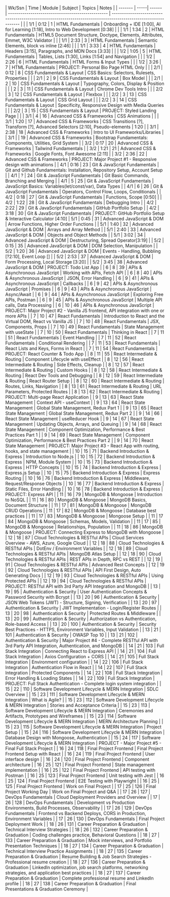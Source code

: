 | Wk/Ssn  | Time | Module | Subject                                           | Topics                                                                                                         | Notes                   |
| ------- | -----| ------ | ------------------------------------------------- | -------------------------------------------------------------------------------------------------------------- |      |
| 1/1     | 0:12 | 1      | HTML Fundamentals                                 | Onboarding + IDE [1:00], AI for Learning [1:18], Intro to Web Development [0:38]                                               |      |
| 1/1     | 1:34 | 2      | HTML Fundamentals                                 | HTML5 Document Structure, Doctype, Elements, Attributes, Emmet, W3C Validator                                  |      |
| 1/1     | 2:33 | 3      | HTML Fundamentals                                 | Semantic Elements, block vs inline [2:46]                                                                               |      |
| 1/1     | 3:33 | 4      | HTML Fundamentals                                 | Headers [3:15], Paragraphs, and MDN Docs [3:33]                                                                             |      |
| 1/2     | 1:05 | 5      | HTML Fundamentals                                 | Tables, Lists [1:30], Links [1:54] and Navigation                                                                            |      |
| 1/2     | 2:26 | 6      | HTML Fundamentals                                 | HTML Forms & Input Types                                                                                       |      |
| 1/2     | 3:26 | 7      | HTML Fundamentals                                 | PROJECT: Personal Bio Page HTML Only                                                                           |      |
| 2/1     | 0:12 | 8      | CSS Fundamentals & Layout                         | CSS Basics: Selectors, Rulesets, Properties                                                                    |      |
| 2/1     | 2    | 9      | CSS Fundamentals & Layout                         | Box Model                                                                                                      |      |
| 2/1     | 2    | 10     | CSS Fundamentals & Layout                         | Typography, Colors, Display & Position                                                                         |      |
| 2       | 3    | 11     | CSS Fundamentals & Layout                         | Chrome Dev Tools Intro                                                                                         |      |
| 2/2     | 3    | 12     | CSS Fundamentals & Layout                         | Flexbox                                                                                                        |      |
| 2/2     | 3    | 13     | CSS Fundamentals & Layout                         | CSS Grid Layout                                                                                                |      |
| 2/2     | 3    | 14     | CSS Fundamentals & Layout                         | Specificity, Responsive Design with Media Queries                                                              |      |
| 2/2     | 3    | 15     | CSS Fundamentals & Layout                         | PROJECT: Styled Landing Page                                                                                   |      |
| 3/1     | 4    | 16     | Advanced CSS & Frameworks                         | CSS Animations                                                                                                 |      |
| 3/1     | 1:20 | 17     | Advanced CSS & Frameworks                         | CSS Transitions [?], Transform [?], Advanced Selectors [2:10], Pseudo-elements                                                | 1:20 |
| 3/1     | 2:38 | 18     | Advanced CSS & Frameworks                         | Intro to UI Frameworks/Libraries<!-- , Pico[2:42], Bootstrap [2:57], Tailwind (brief introduction)[3:04], Animate.css, Animista, CSS Animation Kit --> |
| 3/1     |      | 19     | Advanced CSS & Frameworks                         | Bootstrap Fundamentals: Components, Utilities, Grid System                                                     |
| 3/2     | 0:17 | 20     | Advanced CSS & Frameworks                         | Tailwind Fundamentals                                                                                          |
| 3/2     | 1:21 | 21     | Advanced CSS & Frameworks                         | Google Fonts, Font Awesome [2:11]                                                                                    |
| 3/2     | 2:36 | 22     | Advanced CSS & Frameworks                         | PROJECT: Major Project #1 - Responsive design with animations                                                  |
| 4/1     | 0:16 | 23     | Git & JavaScript Fundamentals                     | Git and Github Fundamentals: Installation, Repository Setup, Account Setup                                     |
| 4/1     | ?    | 24     | Git & JavaScript Fundamentals                     | Git Basic Commands, Branching and Merging                                                                      |
| 4/1     | 5    | 25     | Git & JavaScript Fundamentals                     | JavaScript Basics: Variables(let/const/var), Data Types                                                        |
| 4/1     | 6    | 26     | Git & JavaScript Fundamentals                     | Operators, Control Flow, Loops, Conditionals                                                                   |
| 4/2     | 0:18 | 27     | Git & JavaScript Fundamentals                     | Functions, Scope [0:50]                                                                                              |
| 4/2     | 1:22 | 28     | Git & JavaScript Fundamentals                     | Debugging Intro                                                                                                |
| 4/2     | 2:22 | 29     | Git & JavaScript Fundamentals                     | GitHub Portfolio Setup                                                                                         |
| 4/2     | 3:18 | 30     | Git & JavaScript Fundamentals                     | PROJECT: GitHub Portfolio Setup & Interactive Calculator [4:10]
| 5/1     | 0:45 | 31     | Advanced JavaScript & DOM                         | Arrow Functions, Higher Order Functions                                                                        |
| 5/1     | 1:40 | 32     | Advanced JavaScript & DOM                         | Arrays and Array Method                                                                                        |
| 5/1     | 2:40 | 33     | Advanced JavaScript & DOM                         | Objects and Object Methods                                                                                     |
| 5/1     | 3:02 | 34     | Advanced JavaScript & DOM                         | Destructuring, Spread Operator[3:19]                                                                              |
| 5/2     | 0:15 | 35     | Advanced JavaScript & DOM                         | DOM Selection, Manipulation                                                                                    |
| 5/2     | 1:20 | 36     | Advanced JavaScript & DOM                         | Events - Handling, Bubbling [?2:10], Event Loop []                                                                       |
| 5/2     | 2:53 | 37     | Advanced JavaScript & DOM                         | Form Processing, Local Storage [3:20]                                                                                |
| 5/2     | 3:45 | 38     | Advanced JavaScript & DOM                         | PROJECT: Todo List App                                                                                         |
| 6     | 8       | 39     | APIs & Asynchronous JavaScript                    | Working with APIs, Fetch API                                                                                   |
| 6     | 8       | 40     | APIs & Asynchronous JavaScript                    | JSON, Error Handling                                                                                           |
| 6     | 9       | 41     | APIs & Asynchronous JavaScript                    | Callbacks                                                                                                      |
| 6     | 9       | 42     | APIs & Asynchronous JavaScript                    | Promises                                                                                                       |
| 6     | 9       | 43     | APIs & Asynchronous JavaScript                    | Async/Await                                                                                                    |
| 6     | 9       | 44     | APIs & Asynchronous JavaScript                    | Exploring Free APIs, Postman                                                                                   |
| 6     | 9       | 45     | APIs & Asynchronous JavaScript                    | Multiple API calls, Data Processing                                                                            |
| 6     | 10      | 46     | APIs & Asynchronous JavaScript                    | PROJECT: Major Project #2 - Vanilla JS frontend, API integration with one or more APIs                         |
| 7       | 10      | 47     | React Fundamentals                                | Introduction to React and the Virtual DOM, React vs Vanilla JS                                                 |
| 7       | 10      | 48     | React Fundamentals                                | JSX, Components, Props                                                                                         |
| 7       | 10      | 49     | React Fundamentals                                | State Management with useState                                                                                 |
| 7       | 10      | 50     | React Fundamentals                                | Thinking in React                                                                                              |
| 7       | 11      | 51     | React Fundamentals                                | Event Handling                                                                                                 |
| 7       | 11      | 52     | React Fundamentals                                | Conditional Rendering                                                                                          |
| 7       | 11      | 53     | React Fundamentals                                | React Lists and Keys, Forms in React                                                                           |
| 7       | 11      | 54     | React Fundamentals                                | PROJECT: React Counter & Todo App                                                                              |
| 8       | 11      | 55     | React Intermediate & Routing                      | Component Lifecycle with useEffect                                                                             |
| 8       | 12      | 56     | React Intermediate & Routing                      | Side Effects, Cleanup                                                                                          |
| 8       | 12      | 57     | React Intermediate & Routing                      | Custom Hooks                                                                                                   |
| 8       | 12      | 58     | React Intermediate & Routing                      | React Dev Tools and Debugging                                                                                  |
| 8       | 12      | 59     | React Intermediate & Routing                      | React Router Setup                                                                                             |
| 8       | 12      | 60     | React Intermediate & Routing                      | Routes, Links, Navigation                                                                                      |
| 8       | 13      | 61     | React Intermediate & Routing                      | URL Parameters, Protected Routes                                                                               |
| 8       | 13      | 62     | React Intermediate & Routing                      | PROJECT: Multi-page React Application                                                                          |
| 9       | 13      | 63     | React State Management                            | Context API - useContext                                                                                       |
| 9       | 13      | 64     | React State Management                            | Global State Management, Redux Part 1                                                                          |
| 9       | 13      | 65     | React State Management                            | Global State Management, Redux Part 2                                                                          |
| 9       | 14      | 66     | React State Management                            | useReducer Hook                                                                                                |
| 9       | 14      | 67     | React State Management                            | Updating Objects, Arrays, and Queuing                                                                          |
| 9       | 14      | 68     | React State Management                            | Component Optimization, Performance & Best Practices Part 1                                                    |
| 9       | 14      | 69     | React State Management                            | Component Optimization, Performance & Best Practices Part 2                                                    |
| 9       | 14      | 70     | React State Management                            | PROJECT: Major Project #3 - React App with routing, hooks, and state management                                |
| 10      | 15      | 71     | Backend Introduction & Express                    | Introduction to Node.js                                                                                        |
| 10      | 15      | 72     | Backend Introduction & Express                    | NPM, Module System                                                                                             |
| 10      | 15      | 73     | Backend Introduction & Express                    | HTTP Concepts                                                                                                  |
| 10      | 15      | 74     | Backend Introduction & Express                    | Express.js Setup                                                                                               |
| 10      | 15      | 75     | Backend Introduction & Express                    | Express Routing                                                                                                |
| 10      | 16      | 76     | Backend Introduction & Express                    | Middleware, Request/Response Objects                                                                           |
| 10      | 16      | 77     | Backend Introduction & Express                    | Static Files, Error Handling                                                                                   |
| 10      | 16      | 78     | Backend Introduction & Express                    | PROJECT: Express API                                                                                           |
| 11      | 16      | 79     | MongoDB & Mongoose                                | Introduction to NoSQL                                                                                          |
| 11      | 16      | 80     | MongoDB & Mongoose                                | MongoDB Basics, Document Structure                                                                             |
| 11      | 17      | 81     | MongoDB & Mongoose                                | MongoDB CRUD Operations                                                                                        |
| 11      | 17      | 82     | MongoDB & Mongoose                                | Database best practices                                                                                        |
| 11      | 17      | 83     | MongoDB & Mongoose                                | Mongoose Setup                                                                                                 |
| 11      | 17      | 84     | MongoDB & Mongoose                                | Schemas, Models, Validation                                                                                    |
| 11      | 17      | 85     | MongoDB & Mongoose                                | Relationships, Population                                                                                      |
| 11      | 18      | 86     | MongoDB & Mongoose                                | PROJECT: Connecting Express to MongoDB with Mongoose                                                           |
| 12      | 18      | 87     | Cloud Technologies & RESTful APIs                 | Cloud Services Overview - AWS, Azure, Google Cloud                                                             |
| 12      | 18      | 88     | Cloud Technologies & RESTful APIs                 | DotEnv / Environment Variables                                                                                 |
| 12      | 18      | 89     | Cloud Technologies & RESTful APIs                 | MongoDB Atlas Setup                                                                                            |
| 12      | 18      | 90     | Cloud Technologies & RESTful APIs                 | REST APIs in Depth, RPC vs REST                                                                                |
| 12      | 19      | 91     | Cloud Technologies & RESTful APIs                 | Advanced Rest Concepts                                                                                         |
| 12      | 19      | 92     | Cloud Technologies & RESTful APIs                 | API First Design, Auto Generating Docs                                                                         |
| 12      | 19      | 93     | Cloud Technologies & RESTful APIs                 | Using Protected APIs                                                                                           |
| 12      | 19      | 94     | Cloud Technologies & RESTful APIs                 | PROJECT: RESTful API with 3rd Party API Integration and MongoDB                                                |
| 13      | 19      | 95     | Authentication & Security                         | User Authentication Concepts & Password Security with Bcrypt                                                   |
| 13      | 20      | 96     | Authentication & Security                         | JSON Web Tokens (JWT) - Structure, Signing, Verification                                                       |
| 13      | 20      | 97     | Authentication & Security                         | JWT Implementation - Login/Register Routes                                                                     |
| 13      | 20      | 98     | Authentication & Security                         | Protected Routes & Middleware                                                                                  |
| 13      | 20      | 99     | Authentication & Security                         | Authorization vs Authentication, Role-based Access                                                             |
| 13      | 20      | 100    | Authentication & Security                         | Security Best Practices - HTTPS, Environment Variables, Input Validation                                       |
| 13      | 21      | 101    | Authentication & Security                         | OWASP Top 10                                                                                                   |
| 13      | 21      | 102    | Authentication & Security                         | Major Project #4 - Complete RESTful API with 3rd Party API Integration, Authentication, and MongoDB            |
| 14      | 21      | 103    | Full Stack Integration                            | Connecting React to Express API                                                                                |
| 14      | 21      | 104    | Full Stack Integration                            | Axios Configuration + CORS                                                                                     |
| 14      | 21      | 105    | Full Stack Integration                            | Environment configuration                                                                                      |
| 14      | 22      | 106    | Full Stack Integration                            | Authentication Flow in React                                                                                   |
| 14      | 22      | 107    | Full Stack Integration                            | Protected Components                                                                                           |
| 14      | 22      | 108    | Full Stack Integration                            | Error Handling & Loading States                                                                                |
| 14      | 22      | 109    | Full Stack Integration                            | PROJECT: Full Stack Authentication - Complete login system integration                                         |
| 15      | 22      | 110    | Software Development Lifecycle & MERN Integration | SDLC Overview                                                                                                  |
| 15      | 23      | 111    | Software Development Lifecycle & MERN Integration | What is Agile?                                                                                                 |
| 15      | 23      | 112    | Software Development Lifecycle & MERN Integration | Stories and Acceptance Criteria                                                                                |
| 15      | 23      | 113    | Software Development Lifecycle & MERN Integration | Ceremonies and Artifacts, Prototypes and Wireframes                                                            |
| 15      | 23      | 114    | Software Development Lifecycle & MERN Integration | MERN Architecture Planning                                                                                     |
| 15      | 23      | 115    | Software Development Lifecycle & MERN Integration | Project Setup                                                                                                  |
| 15      | 24      | 116    | Software Development Lifecycle & MERN Integration | Database Design with Mongoose, Authentication                                                                  |
| 15      | 24      | 117    | Software Development Lifecycle & MERN Integration | PROJECT - Major Project #5 - Final Full Stack Project                                                     |
| 16      | 24      | 118    | Final Project Frontend                            | Final Project Frontend Setup with React                                                                    |
| 16      | 24      | 119    | Final Project Frontend                            | User interface design                                                                                          |
| 16      | 24      | 120    | Final Project Frontend                            | Component architecture                                                                                         |
| 16      | 25      | 121    | Final Project Frontend                            | State management implementation                                                                                |
| 16      | 25      | 122    | Final Project Frontend                            | API testing with Postman                                                                                       |
| 16      | 25      | 123    | Final Project Frontend                            | Unit testing with Jest                                                                                         |
| 16      | 25      | 124    | Final Project Frontend                            | E2E Testing with Playwright                                                                                    |
| 16      | 25      | 125    | Final Project Frontend                            | Work on Final Project                                                                                          |
| 17      | 25      | 126    | Final Project Working Day                         | Work on Final Project and Q&A<!-- (1-4 hours) -->                                                              |
| 17      | 26      | 127    | DevOps Fundamentals                               | Cloud Deployment Providers and Overview                                                                        |
| 17      | 26      | 128    | DevOps Fundamentals                               | Development vs Production Environments, Build Processes, Observability                                         |
| 17      | 26      | 129    | DevOps Fundamentals                               | Frontend vs Backend Deploys, CORS in Production, Environment Variables                                         |
| 17      | 26      | 130    | DevOps Fundamentals                               | Final Project Deployment Work                                                                                  |
| 18      | 26      | 131    | Career Preparation & Graduation                   | Technical Interview Strategies                                                                                 |
| 18      | 26      | 132    | Career Preparation & Graduation                   | Coding challenges practice, Behavioral Questions                                                               |
| 18      | 27      | 133    | Career Preparation & Graduation                   | Mock interviews, and Portfolio Presentation Techniques                                                         |
| 18      | 27      | 134    | Career Preparation & Graduation                   | Technical Interview Practice Assignments                                                                       |
| 18      | 27      | 135    | Career Preparation & Graduation                   | Resume Building & Job Search Strategies - Professional resume creation                                         |
| 18      | 27      | 136    | Career Preparation & Graduation                   | LinkedIn optimization, job search platforms, networking strategies, and application best practices             |
| 18      | 27      | 137    | Career Preparation & Graduation                   | Complete professional resume and LinkedIn profile                                                              |
| 18      | 27      | 138    | Career Preparation & Graduation                   | Final Presentations & Graduation Ceremony                                                                      |
